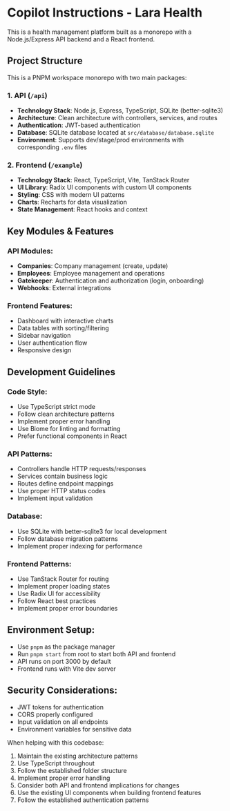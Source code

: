 # Copilot Instructions - Lara Health

This is a health management platform built as a monorepo with a Node.js/Express API backend and a React frontend.

## Project Structure

This is a PNPM workspace monorepo with two main packages:

### 1. API (`/api`)
- **Technology Stack**: Node.js, Express, TypeScript, SQLite (better-sqlite3)
- **Architecture**: Clean architecture with controllers, services, and routes
- **Authentication**: JWT-based authentication
- **Database**: SQLite database located at `src/database/database.sqlite`
- **Environment**: Supports dev/stage/prod environments with corresponding `.env` files

### 2. Frontend (`/example`)
- **Technology Stack**: React, TypeScript, Vite, TanStack Router
- **UI Library**: Radix UI components with custom UI components
- **Styling**: CSS with modern UI patterns
- **Charts**: Recharts for data visualization
- **State Management**: React hooks and context

## Key Modules & Features

### API Modules:
- **Companies**: Company management (create, update)
- **Employees**: Employee management and operations
- **Gatekeeper**: Authentication and authorization (login, onboarding)
- **Webhooks**: External integrations

### Frontend Features:
- Dashboard with interactive charts
- Data tables with sorting/filtering
- Sidebar navigation
- User authentication flow
- Responsive design

## Development Guidelines

### Code Style:
- Use TypeScript strict mode
- Follow clean architecture patterns
- Implement proper error handling
- Use Biome for linting and formatting
- Prefer functional components in React

### API Patterns:
- Controllers handle HTTP requests/responses
- Services contain business logic
- Routes define endpoint mappings
- Use proper HTTP status codes
- Implement input validation

### Database:
- Use SQLite with better-sqlite3 for local development
- Follow database migration patterns
- Implement proper indexing for performance

### Frontend Patterns:
- Use TanStack Router for routing
- Implement proper loading states
- Use Radix UI for accessibility
- Follow React best practices
- Implement proper error boundaries

## Environment Setup:
- Use `pnpm` as the package manager
- Run `pnpm start` from root to start both API and frontend
- API runs on port 3000 by default
- Frontend runs with Vite dev server

## Security Considerations:
- JWT tokens for authentication
- CORS properly configured
- Input validation on all endpoints
- Environment variables for sensitive data

When helping with this codebase:
1. Maintain the existing architecture patterns
2. Use TypeScript throughout
3. Follow the established folder structure
4. Implement proper error handling
5. Consider both API and frontend implications for changes
6. Use the existing UI components when building frontend features
7. Follow the established authentication patterns
